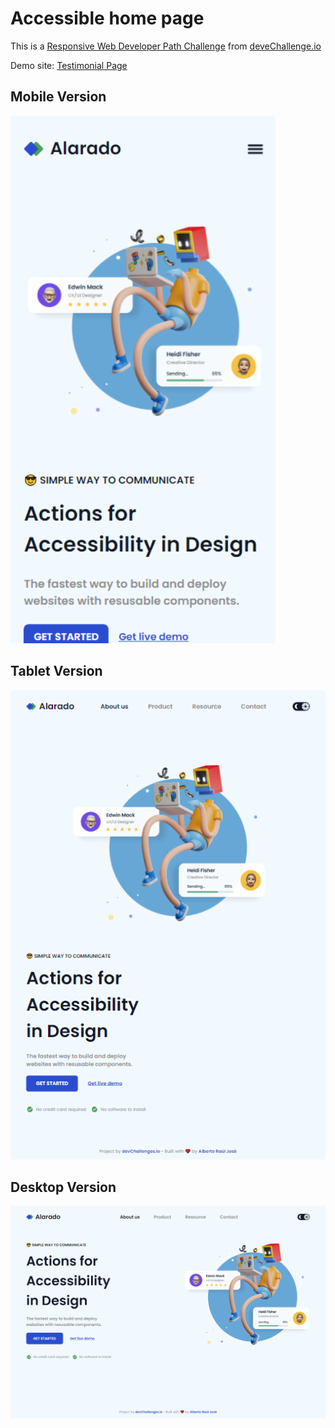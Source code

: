 # Accessible home page

This is a [Responsive Web Developer Path Challenge](https://devchallenges.io/challenge/testimonial-page) from [deveChallenge.io](https://devchallenges.io)

Demo site: [Testimonial Page](https://alberto-rj.github.io/accessible-home-page/index.html)

## Mobile Version

![Mobile Screenshot](screenshot/screenshot-mobile.png)

## Tablet Version

![Tablet Screenshot](screenshot/screenshot-tablet.png)

## Desktop Version

![Desktop Screenshot](screenshot/screenshot-desktop.png)
